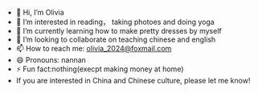 - 👋 Hi, I’m Olivia
- 👀 I’m interested in reading， taking photoes and doing yoga
- 🌱 I’m currently learning how to make pretty dresses by myself
- 💞️ I’m looking to collaborate on teaching chinese and english
- 📫 How to reach me: olivia_2024@foxmail.com
- 😄 Pronouns: nannan
- ⚡ Fun fact:nothing(execpt making money at home)
-  If you are interested in China and Chinese culture, please let me know!

